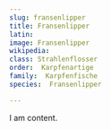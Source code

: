 ```yaml
---
slug: fransenlipper
title: Fransenlipper
latin:
image: Fransenlipper
wikipedia: 
class: Strahlenflosser
order:  Karpfenartige
family:  Karpfenfische
species:  Fransenlipper

---
```


I am content.
